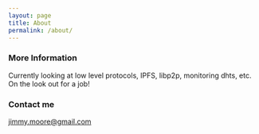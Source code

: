 ```yaml
---
layout: page
title: About
permalink: /about/
---
```


### More Information

Currently looking at low level protocols, IPFS, libp2p, monitoring dhts, etc.
On the look out for a job!

### Contact me

[jimmy.moore@gmail.com](mailto:jimmy.moore@gmail.com)
